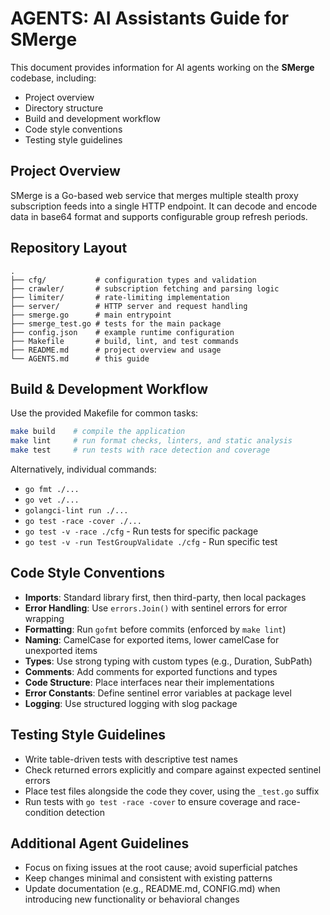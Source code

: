 # AGENTS: AI Assistants Guide for SMerge

This document provides information for AI agents working on the **SMerge** codebase, including:

- Project overview
- Directory structure
- Build and development workflow
- Code style conventions
- Testing style guidelines

## Project Overview

SMerge is a Go-based web service that merges multiple stealth proxy subscription feeds into a single HTTP endpoint. It can decode and encode data in base64 format and supports configurable group refresh periods.

## Repository Layout

```
.
├── cfg/           # configuration types and validation
├── crawler/       # subscription fetching and parsing logic
├── limiter/       # rate-limiting implementation
├── server/        # HTTP server and request handling
├── smerge.go      # main entrypoint
├── smerge_test.go # tests for the main package
├── config.json    # example runtime configuration
├── Makefile       # build, lint, and test commands
├── README.md      # project overview and usage
└── AGENTS.md      # this guide
```

## Build & Development Workflow

Use the provided Makefile for common tasks:

```bash
make build    # compile the application
make lint     # run format checks, linters, and static analysis
make test     # run tests with race detection and coverage
```

Alternatively, individual commands:

- `go fmt ./...`
- `go vet ./...`
- `golangci-lint run ./...`
- `go test -race -cover ./...`
- `go test -v -race ./cfg` - Run tests for specific package
- `go test -v -run TestGroupValidate ./cfg` - Run specific test

## Code Style Conventions

- **Imports**: Standard library first, then third-party, then local packages
- **Error Handling**: Use `errors.Join()` with sentinel errors for error wrapping
- **Formatting**: Run `gofmt` before commits (enforced by `make lint`)
- **Naming**: CamelCase for exported items, lower camelCase for unexported items
- **Types**: Use strong typing with custom types (e.g., Duration, SubPath)
- **Comments**: Add comments for exported functions and types
- **Code Structure**: Place interfaces near their implementations
- **Error Constants**: Define sentinel error variables at package level
- **Logging**: Use structured logging with slog package

## Testing Style Guidelines

- Write table-driven tests with descriptive test names
- Check returned errors explicitly and compare against expected sentinel errors
- Place test files alongside the code they cover, using the `_test.go` suffix
- Run tests with `go test -race -cover` to ensure coverage and race-condition detection

## Additional Agent Guidelines

- Focus on fixing issues at the root cause; avoid superficial patches
- Keep changes minimal and consistent with existing patterns
- Update documentation (e.g., README.md, CONFIG.md) when introducing new functionality or behavioral changes